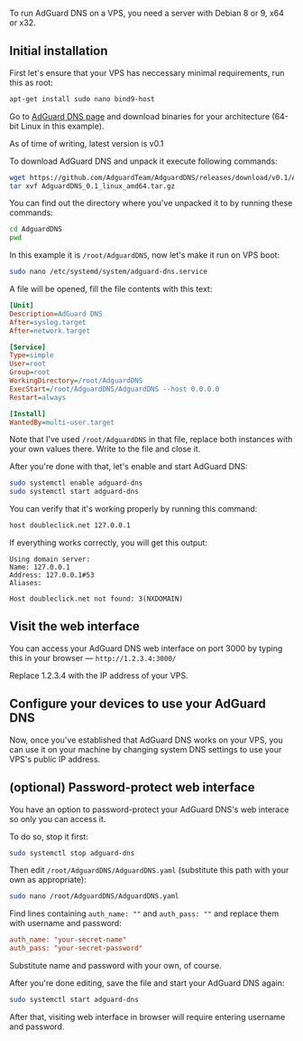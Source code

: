 To run AdGuard DNS on a VPS, you need a server with Debian 8 or 9, x64 or x32.

## Initial installation

First let's ensure that your VPS has neccessary minimal requirements, run this as root:
```bash
apt-get install sudo nano bind9-host
```

Go to [AdGuard DNS page](https://github.com/AdguardTeam/AdguardDNS#installation) and download binaries for your architecture (64-bit Linux in this example).

As of time of writing, latest version is v0.1

To download AdGuard DNS and unpack it execute following commands:
```bash
wget https://github.com/AdguardTeam/AdguardDNS/releases/download/v0.1/AdguardDNS_0.1_linux_amd64.tar.gz
tar xvf AdguardDNS_0.1_linux_amd64.tar.gz
```

You can find out the directory where you've unpacked it to by running these commands:
```bash
cd AdguardDNS
pwd
```

In this example it is `/root/AdguardDNS`, now let's make it run on VPS boot:
```bash
sudo nano /etc/systemd/system/adguard-dns.service
```

A file will be opened, fill the file contents with this text:
```ini
[Unit]
Description=AdGuard DNS
After=syslog.target
After=network.target

[Service]
Type=simple
User=root
Group=root
WorkingDirectory=/root/AdguardDNS
ExecStart=/root/AdguardDNS/AdguardDNS --host 0.0.0.0
Restart=always

[Install]
WantedBy=multi-user.target
```

Note that I've used `/root/AdguardDNS` in that file, replace both instances with your own values there. Write to the file and close it.

After you're done with that, let's enable and start AdGuard DNS:
```bash
sudo systemctl enable adguard-dns
sudo systemctl start adguard-dns
```

You can verify that it's working properly by running this command:
```bash
host doubleclick.net 127.0.0.1
```

If everything works correctly, you will get this output:
```
Using domain server:
Name: 127.0.0.1
Address: 127.0.0.1#53
Aliases:

Host doubleclick.net not found: 3(NXDOMAIN)
```

## Visit the web interface
You can access your AdGuard DNS web interface on port 3000 by typing this in your browser — `http://1.2.3.4:3000/`

Replace 1.2.3.4 with the IP address of your VPS.

## Configure your devices to use your AdGuard DNS

Now, once you've established that AdGuard DNS works on your VPS, you can use it on your machine by changing system DNS settings to use your VPS's public IP address.

## (optional) Password-protect web interface

You have an option to password-protect your AdGuard DNS's web interace so only you can access it.

To do so, stop it first:
```bash
sudo systemctl stop adguard-dns
```

Then edit `/root/AdguardDNS/AdguardDNS.yaml` (substitute this path with your own as appropriate):
```bash
sudo nano /root/AdguardDNS/AdguardDNS.yaml
```

Find lines containing `auth_name: ""` and `auth_pass: ""` and replace them with username and password:
```ini
auth_name: "your-secret-name"
auth_pass: "your-secret-password"
```

Substitute name and password with your own, of course.

After you're done editing, save the file and start your AdGuard DNS again:
```bash
sudo systemctl start adguard-dns
```

After that, visiting web interface in browser will require entering username and password.
